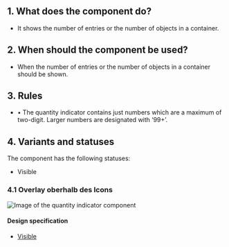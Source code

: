 ## 1. What does the component do?
* It shows the number of entries or the number of objects in a container.  


## 2. When should the component be used?
* When the number of entries or the number of objects in a container should be shown. 


## 3. Rules
* •	The quantity indicator contains just numbers which are a maximum of two-digit. Larger numbers are designated with ‘99+’. 


## 4. Variants and statuses
The component has the following statuses:
* Visible

### 4.1 Overlay oberhalb des Icons
![Image of the quantity indicator component](https://raw.githubusercontent.com/sbb-design-systems/design-system-webapp-documentation/master/documentation/components/quantity-indicator/images/quantity_indicator_default.png 'class: image')

#### Design specification
* [Visible](https://sbb.invisionapp.com/d/main#/console/17140415/365541438/inspect)